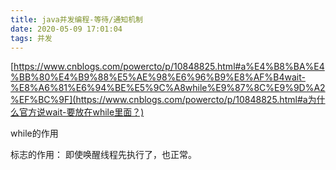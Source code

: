 ```yaml
---
title: java并发编程-等待/通知机制
date: 2020-05-09 17:01:04
tags: 并发
---
```


[https://www.cnblogs.com/powercto/p/10848825.html#a%E4%B8%BA%E4%BB%80%E4%B9%88%E5%AE%98%E6%96%B9%E8%AF%B4wait-%E8%A6%81%E6%94%BE%E5%9C%A8while%E9%87%8C%E9%9D%A2%EF%BC%9F](https://www.cnblogs.com/powercto/p/10848825.html#a为什么官方说wait-要放在while里面？)





while的作用

标志的作用： 即使唤醒线程先执行了，也正常。